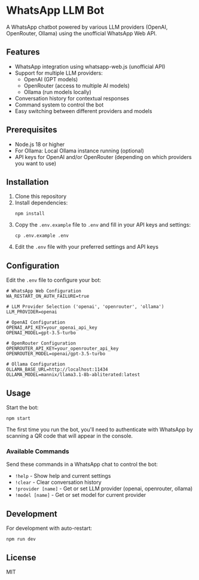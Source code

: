 # WhatsApp LLM Bot

A WhatsApp chatbot powered by various LLM providers (OpenAI, OpenRouter, Ollama) using the unofficial WhatsApp Web API.

## Features

- WhatsApp integration using whatsapp-web.js (unofficial API)
- Support for multiple LLM providers:
  - OpenAI (GPT models)
  - OpenRouter (access to multiple AI models)
  - Ollama (run models locally)
- Conversation history for contextual responses
- Command system to control the bot
- Easy switching between different providers and models

## Prerequisites

- Node.js 18 or higher
- For Ollama: Local Ollama instance running (optional)
- API keys for OpenAI and/or OpenRouter (depending on which providers you want to use)

## Installation

1. Clone this repository
2. Install dependencies:
   ```
   npm install
   ```
3. Copy the `.env.example` file to `.env` and fill in your API keys and settings:
   ```
   cp .env.example .env
   ```
4. Edit the `.env` file with your preferred settings and API keys

## Configuration

Edit the `.env` file to configure your bot:

```
# WhatsApp Web Configuration
WA_RESTART_ON_AUTH_FAILURE=true

# LLM Provider Selection ('openai', 'openrouter', 'ollama')
LLM_PROVIDER=openai

# OpenAI Configuration
OPENAI_API_KEY=your_openai_api_key
OPENAI_MODEL=gpt-3.5-turbo

# OpenRouter Configuration
OPENROUTER_API_KEY=your_openrouter_api_key
OPENROUTER_MODEL=openai/gpt-3.5-turbo

# Ollama Configuration
OLLAMA_BASE_URL=http://localhost:11434
OLLAMA_MODEL=mannix/llama3.1-8b-abliterated:latest
```

## Usage

Start the bot:

```
npm start
```

The first time you run the bot, you'll need to authenticate with WhatsApp by scanning a QR code that will appear in the console.

### Available Commands

Send these commands in a WhatsApp chat to control the bot:

- `!help` - Show help and current settings
- `!clear` - Clear conversation history
- `!provider [name]` - Get or set LLM provider (openai, openrouter, ollama)
- `!model [name]` - Get or set model for current provider

## Development

For development with auto-restart:

```
npm run dev
```

## License

MIT
